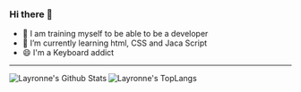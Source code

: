 ### Hi there 👋

- 🔭 I am training myself to be able to be a developer
- 🌱 I’m currently learning html, CSS and Jaca Script
- 😄 I'm a Keyboard addict

 ---
 
 <img align="left" alt="Layronne's Github Stats" src= "https://github-readme-stats.vercel.app/api?username=Layronne&show_icons=true&hide_border=true&theme=tokyonight" />

<img src="https://camo.githubusercontent.com/4ce988d46fde84a087a5c1bfb7fa0859447aee83143b5754230223d1d9806589/68747470733a2f2f6769746875622d726561646d652d73746174732e76657263656c2e6170702f6170692f746f702d6c616e67732f3f757365726e616d653d6b616e656b697265616c266c616e67735f636f756e743d313026696e636c7564655f616c6c5f636f6d6d6974733d7472756526636f756e745f707269766174653d747275652673686f775f69636f6e733d74727565267468656d653d6769746875625f6461726b" alt="Layronne's TopLangs" data-canonical-src="https://github-readme-stats.vercel.app/api/top-langs/?username=Layronne&amp;langs_count=10&amp;include_all_commits=true&amp;count_private=true&amp;show_icons=true&amp;theme=github_dark" style="max-width: 100%;">
